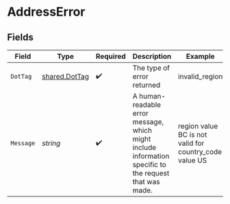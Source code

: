 # AddressError


## Fields

| Field                                                                                                   | Type                                                                                                    | Required                                                                                                | Description                                                                                             | Example                                                                                                 |
| ------------------------------------------------------------------------------------------------------- | ------------------------------------------------------------------------------------------------------- | ------------------------------------------------------------------------------------------------------- | ------------------------------------------------------------------------------------------------------- | ------------------------------------------------------------------------------------------------------- |
| `DotTag`                                                                                                | [shared.DotTag](../../../pkg/models/shared/dottag.md)                                                   | :heavy_check_mark:                                                                                      | The type of error returned                                                                              | invalid_region                                                                                          |
| `Message`                                                                                               | *string*                                                                                                | :heavy_check_mark:                                                                                      | A human-readable error message, which might include information specific to<br/>the request that was made.<br/> | region value BC is not valid for country_code value US                                                  |